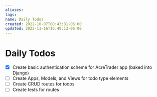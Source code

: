 ```yaml
---
aliases: 
tags: 
name: Daily Todos
created: 2022-10-07T08:43:31-05:00
updated: 2022-11-16T16:49:13-06:00
---
```

# Daily Todos

- [x] Create basic authentication scheme for AcreTrader app (baked into Django)
- [ ] Create Apps, Models, and Views for todo type elements
- [ ] Create CRUD routes for todos
- [ ] Create tests for routes